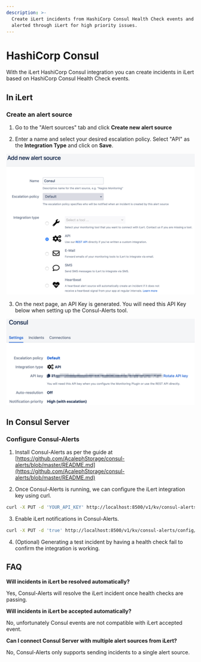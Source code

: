 ```yaml
---
description: >-
  Create iLert incidents from HashiCorp Consul Health Check events and get
  alerted through iLert for high priority issues.
---
```


# HashiCorp Consul

With the iLert HashiCorp Consul integration you can create incidents in iLert based on HashiCorp Consul Health Check events.

## In iLert <a id="in-ilert"></a>

### Create an alert source <a id="create-alert-source"></a>

1. Go to the "Alert sources" tab and click **Create new alert source**

2. Enter a name and select your desired escalation policy. Select "API" as the **Integration Type** and click on **Save**.

![](../.gitbook/assets/ilert%20%2815%29.png)

3. On the next page, an API Key is generated. You will need this API Key below when setting up the Consul-Alerts tool.

![](../.gitbook/assets/ilert%20%2814%29.png)

## In Consul Server <a id="in-topdesk"></a>

### Configure Consul-Alerts

1. Install Consul-Alerts as per the guide at [https://github.com/AcalephStorage/consul-alerts/blob/master/README.md](https://github.com/AcalephStorage/consul-alerts/blob/master/README.md)

2. Once Consul-Alerts is running, we can configure the iLert integration key using curl.

```bash
curl -X PUT -d 'YOUR_API_KEY' http://localhost:8500/v1/kv/consul-alerts/config/notifiers/ilert/api-key
```

3. Enable iLert notifications in Consul-Alerts.

```bash
curl -X PUT -d 'true' http://localhost:8500/v1/kv/consul-alerts/config/notifiers/ilert/enabled
```

4.  \(Optional\) Generating a test incident by having a health check fail to confirm the integration is working.

## FAQ <a id="faq"></a>

**Will incidents in iLert be resolved automatically?**

Yes, Consul-Alerts will resolve the iLert incident once health checks are passing.

**Will incidents in iLert be accepted automatically?**

No, unfortunately Consul events are not compatible with iLert accepted event.

**Can I connect Consul Server with multiple alert sources from iLert?**

No, Consul-Alerts only supports sending incidents to a single alert source.

